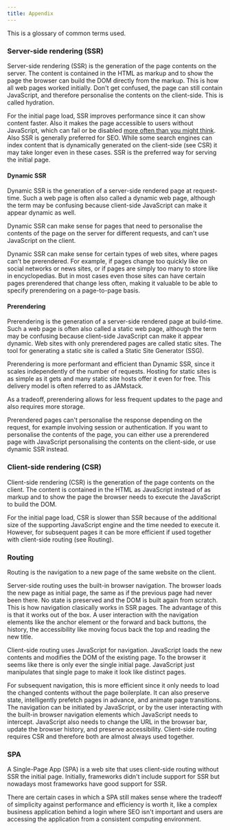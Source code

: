 ```yaml
---
title: Appendix
--- 
```


This is a glossary of common terms used.

### Server-side rendering (SSR)

Server-side rendering (SSR) is the generation of the page contents on the server. The content is contained in the HTML as markup and to show the page the browser can build the DOM directly from the markup. This is how all web pages worked initially. Don't get confused, the page can still contain JavaScript, and therefore personalise the contents on the client-side. This is called hydration.

For the initial page load, SSR improves performance since it can show content faster. Also it makes the page accessible to users without JavaScript, which can fail or be disabled [more often than you might think](https://kryogenix.org/code/browser/everyonehasjs.html). Also SSR is generally preferred for SEO. While some search engines can index content that is dynamically generated on the client-side (see CSR) it may take longer even in these cases. SSR is the preferred way for serving the initial page.

#### Dynamic SSR

Dynamic SSR is the generation of a server-side rendered page at request-time. Such a web page is often also called a dynamic web page, although the term may be confusing because client-side JavaScript can make it appear dynamic as well.

Dynamic SSR can make sense for pages that need to personalise the contents of the page on the server for different requests, and can't use JavaScript on the client.

Dynamic SSR can make sense for certain types of web sites, where pages can't be prerendered. For example, if pages change too quickly like on social networks or news sites, or if pages are simply too many to store like in encyclopedias. But in most cases even those sites can have certain pages prerendered that change less often, making it valuable to be able to specify prerendering on a page-to-page basis.

#### Prerendering

Prerendering is the generation of a server-side rendered page at build-time. Such a web page is often also called a static web page, although the term may be confusing because client-side JavaScript can make it appear dynamic. Web sites with only prerendered pages are called static sites. The tool for generating a static site is called a Static Site Generator (SSG).

Prerendering is more performant and efficient than Dynamic SSR, since it scales independently of the number of requests. Hosting for static sites is as simple as it gets and many static site hosts offer it even for free. This delivery model is often referred to as JAMstack.

As a tradeoff, prerendering allows for less frequent updates to the page and also requires more storage.

Prerendered pages can't personalise the response depending on the request, for example involving session or authentication. If you want to personalise the contents of the page, you can either use a prerendered page with JavaScript personalising the contents on the client-side, or use dynamic SSR instead.

### Client-side rendering (CSR)

Client-side rendering (CSR) is the generation of the page contents on the client. The content is contained in the HTML as JavaScript instead of as markup and to show the page the browser needs to execute the JavaScript to build the DOM.

For the initial page load, CSR is slower than SSR because of the additional size of the supporting JavaScript engine and the time needed to execute it. However, for subsequent pages it can be more efficient if used together with client-side routing (see Routing).

### Routing

Routing is the navigation to a new page of the same website on the client.

Server-side routing uses the built-in browser navigation. The browser loads the new page as initial page, the same as if the previous page had never been there. No state is preserved and the DOM is built again from scratch. This is how navigation clasically works in SSR pages. The advantage of this is that it works out of the box. A user interaction with the navigation elements like the anchor element or the forward and back buttons, the history, the accessibility like moving focus back the top and reading the new title.

Client-side routing uses JavaScript for navigation. JavaScript loads the new contents and modifies the DOM of the existing page. To the browser it seems like there is only ever the single initial page. JavaScript just manipulates that single page to make it look like distinct pages.

For subsequent navigation, this is more efficient since it only needs to load the changed contents without the page boilerplate. It can also preserve state, intelligently prefetch pages in advance, and animate page transitions. The navigation can be initiated by JavaScript, or by the user interacting with the built-in browser navigation elements which JavaScript needs to intercept. JavaScript also needs to change the URL in the browser bar, update the browser history, and preserve accessibility. Client-side routing requires CSR and therefore both are almost always used together.

### SPA

A Single-Page App (SPA) is a web site that uses client-side routing without SSR the initial page. Initially, frameworks didn't include support for SSR but nowadays most frameworks have good support for SSR.

There are certain cases in which a SPA still makes sense where the tradeoff of simplicity against performance and efficiency is worth it, like a complex business application behind a login where SEO isn't important and users are accessing the application from a consistent computing environment.
